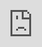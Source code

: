 ```yaml
---
title: "<div>Introducing Giant Swarm Platform 3.0 with Cluster API >> Giant Swarm</div>"
date: 2025-01-02
categories: 
  - "general"
---
```


As we soon celebrate our 10th birthday, we've been reflecting on what's driven us since those early days — a mission to make our customers happy. That founding spirit fuels our excitement for Giant Swarm Platform 3.0.

This release is special because it marries the hard-earned knowledge we've gained from a decade of managing Kubernetes clusters in production with the most effective open source tools out there. It's not just about chasing trends; it's about taking a thoughtful, battle-tested approach to building a platform that truly works for you.

Our decade has been defined by rolling up our sleeves, getting our hands dirty, and deeply understanding the operational challenges our customers face. Giant Swarm Platform 3.0 distills those learnings alongside cutting-edge open source capabilities to empower teams to focus on innovation rather than cluster maintenance and operational burden.

We've iterated and listened closely to ensure you can now rely on a platform purpose-built to simplify your lives and unlock innovation. Giant Swarm Platform 3.0 combines a decade's worth of mastery in making Kubernetes operations "just work" with the boundless potential of open source.

##### **Cluster API: the game-changer in Kubernetes management**

At the core of Giant Swarm Platform 3.0 lies our commitment to leveraging the power of Cluster API for seamless Kubernetes cluster management. Cluster API isn't just a tool — it's a perfect match with how we think organizations should manage their Kubernetes infrastructure. Cluster API is the only open standard on how to configure your clusters and the underlying infrastructure.

**The Cluster API advantages you'll actually experience:**

- **Customizable clusters:** No more wrestling with unnecessary complexity. With Cluster API, you can effortlessly define and customize clusters using familiar Kubernetes resources. This empowers you to tailor your infrastructure precisely to your organization's unique requirements without the hassle. To make this even easier, we’ve packaged a complete production-ready configuration into a Helm chart, so the cluster comes with sensible defaults, validation, and tested configurations.
- **Consistent environments:** Say goodbye to vendor lock-in and hello to a unified, streamlined approach to Kubernetes management. Cluster API enables you to provision and manage clusters consistently across multiple cloud providers and on-premises environments. 
- **Expanding provider ecosystem:** More options for running Kubernetes however and wherever you need. Our Cluster API integration plugs you into its growing ecosystem of cloud providers. It’s much easier for us to support new providers. For example, the newest provider we now support is VMware Cloud Director. 

We actively contribute to Cluster API and collaborate with the broader ecosystem, ensuring that our platform evolves alongside the latest advancements in cloud native technology. With Giant Swarm, you benefit from the collective expertise and innovation of the community, which helps your platform engineering team to provide a platform to your developers faster.

By aligning with the Cluster API community, we now support GitOps for the cluster fleet, all platform components, and your applications. This enables you to have a centralized way of configuring a platform that runs across providers and continents.

<iframe src="https://giant-conversations.podigee.io/7-giant-swarm-platform-3/embed?context=website" style="position: absolute; top: 0px; left: 0px; width: 100%; height: 100%; border: medium;" height="100" width="100%"></iframe>

##### **A fully managed platform that has your back**

Giant Swarm Platform 3.0 isn't just a platform – it's a fully managed service designed to empower your development teams while alleviating operational burdens. And all of it inside your own on-premises data centers and cloud accounts, without sharing any infrastructure with other Giant Swarm customers. With us, you gain access to a suite of invaluable services designed to streamline operations and fuel innovation:

1. **Streamlined cluster management:** Let us handle the nitty-gritty of automating and managing your Kubernetes clusters. We've seamlessly integrated managed control planes like EKS into our fleet management, ensuring hassle-free cluster deployment and maintenance. This frees up your teams to focus on integrating the platform with your corporate ecosystem and enabling developers.  
    
2. **We’re an extension of your team with 24/7 monitoring and support:** The same engineers who designed and built Giant Swarm Platform 3.0 from the ground up. They're the ones committed to keeping it running smoothly around the clock. No frustrating hand-off to a separate ops team — when you call, you get the folks deeply embedded in the platform itself. Whatever needs attention, they'll take the pager, get up in the middle of the night, and fix it for you directly.
3. **Customization options galore:** ​​We believe in co-creating solutions that evolve alongside our customers. No two organizations are identical, so we work hand-in-hand to plan your journey, implementing customizations collaboratively with your platform teams. However, you still benefit from a unified, consistently updated platform backed by our expertise. If we identify and fix an issue for one customer, that remedy gets rolled out for everyone else immediately. At the same time, our platform offers extensive integration and customization options. This empowers you with the freedom to fine-tune your environment for your specific needs. 
4. **AI that actually helps:** Even the most seasoned engineers encounter obstacles on their journey. That's why we've equipped our platform with AI-powered support, acting as your dependable sidekick. From providing instant answers to common queries to assisting in overcoming documentation roadblocks, our AI support system ensures your teams stay productive and efficient at all times.

With Giant Swarm Platform 3.0, you're not just investing in a platform — you're arming your development teams with the superpowers they need to innovate faster, collaborate seamlessly, and deliver truly remarkable results.

##### **A decade of real-world experience at your fingertips**

We're not just about ticking boxes, we're all about finding practical solutions that work. With Giant Swarm Platform 3.0, you're not just getting technology; you're getting a partner who cares with years of hands-on experience guiding every step of your Kubernetes journey.

We’re happy to be a part of the Cluster API ecosystem now and are looking forward to blending the power of the community with our real-world production experience. This unique fusion results in a Kubernetes platform that's not just robust but perfectly tailored to your team's needs. So why not see this operational mastery in action? Request a demo of Giant Swarm Platform 3.0 today and let's embark on this exciting journey together.

![](https://track.hubspot.com/__ptq.gif?a=430224&k=14&r=https%3A%2F%2Fwww.giantswarm.io%2Fblog%2Fintroducing-giant-swarm-platform-3.0-with-cluster-api&bu=https%253A%252F%252Fwww.giantswarm.io%252Fblog&bvt=rss)

Go to Source
